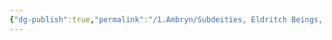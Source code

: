 ```yaml
---
{"dg-publish":true,"permalink":"/1.Ambryn/Subdeities, Eldritch Beings, Legendary Figures, and Creatures of Renown/Alma/"}
---
```


